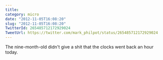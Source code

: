 ```yaml
---
title: 
category: micro
date: "2012-11-05T16:08:20"
slug: "2012-11-05T16:08:20"
TwitterId: 265485712172929024
TweetUrl: https://twitter.com/mark_philpot/status/265485712172929024
---
```


The nine-month-old didn't give a shit that the clocks went back an hour today.
